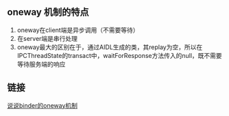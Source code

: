 ## oneway 机制的特点

1. oneway在client端是异步调用（不需要等待）
2. 在server端是串行处理 
3. oneway最大的区别在于，通过AIDL生成的类，其replay为空，所以在IPCThreadState的transact中，waitForResponse方法传入的null，既不需要等待服务端的响应

## 链接
[说说binder的oneway机制](https://coding.imooc.com/lesson/340.html#mid=26032)